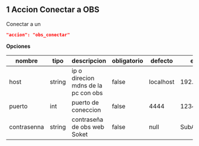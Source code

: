 

## 1 Accion Conectar a OBS

Conectar a un 

```json
"accion": "obs_conectar"
```

**Opciones**

| nombre      | tipo   | descripcion                         | obligatorio | defecto   | ejemplo       |
| ----------- | ------ | ----------------------------------- | ----------- | --------- | ------------- |
| host        | string | ip o direcion mdns de la pc con obs | false       | localhost | 192.168.50.69 |
| puerto      | int    | puerto de coneccion                 | false       | 4444      | 1234          |
| contrasenna | string | contraseña de obs web Soket         | false       | null      | SubALSW       |
